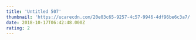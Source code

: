 ```yaml
---
title: 'Untitled 507'
thumbnail: 'https://ucarecdn.com/20e03c65-9257-4c57-9946-4df96be6c3a7/'
date: 2018-10-17T06:42:48.000Z
rating: 2
---
```

